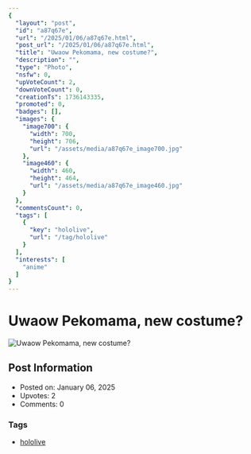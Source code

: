 ```yaml
---
{
  "layout": "post",
  "id": "a87q67e",
  "url": "/2025/01/06/a87q67e.html",
  "post_url": "/2025/01/06/a87q67e.html",
  "title": "Uwaow Pekomama, new costume?",
  "description": "",
  "type": "Photo",
  "nsfw": 0,
  "upVoteCount": 2,
  "downVoteCount": 0,
  "creationTs": 1736143335,
  "promoted": 0,
  "badges": [],
  "images": {
    "image700": {
      "width": 700,
      "height": 706,
      "url": "/assets/media/a87q67e_image700.jpg"
    },
    "image460": {
      "width": 460,
      "height": 464,
      "url": "/assets/media/a87q67e_image460.jpg"
    }
  },
  "commentsCount": 0,
  "tags": [
    {
      "key": "hololive",
      "url": "/tag/hololive"
    }
  ],
  "interests": [
    "anime"
  ]
}
---
```


# Uwaow Pekomama, new costume?

![Uwaow Pekomama, new costume?](/assets/media/a87q67e_image700.jpg)

## Post Information

- Posted on: January 06, 2025
- Upvotes: 2
- Comments: 0

### Tags

- [hololive](/tag/hololive)

